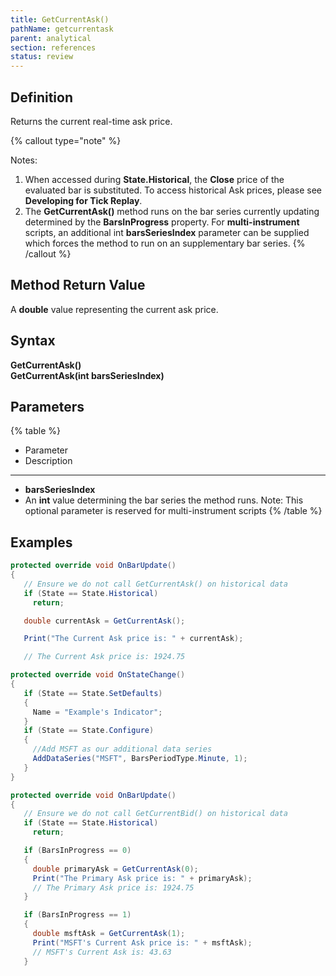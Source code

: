 ```yaml
---
title: GetCurrentAsk()
pathName: getcurrentask
parent: analytical
section: references
status: review
---
```


## Definition

Returns the current real-time ask price.

{% callout type="note" %}

Notes:

1. When accessed during **State.Historical**, the **Close** price of the evaluated bar is substituted. To access historical Ask prices, please see **Developing for Tick Replay**.
2. The **GetCurrentAsk()** method runs on the bar series currently updating determined by the **BarsInProgress** property. For **multi-instrument** scripts, an additional int **barsSeriesIndex** parameter can be supplied which forces the method to run on an supplementary bar series.
{% /callout %}

## Method Return Value

A **double** value representing the current ask price.

## Syntax  

**GetCurrentAsk()**  
**GetCurrentAsk(int barsSeriesIndex)**

## Parameters

{% table %}

* Parameter
* Description

---

* **barsSeriesIndex**
* An **int** value determining the bar series the method runs. Note: This optional parameter is reserved for multi-instrument scripts
{% /table %}

## Examples

```csharp
protected override void OnBarUpdate()
{
   // Ensure we do not call GetCurrentAsk() on historical data
   if (State == State.Historical)
     return;

   double currentAsk = GetCurrentAsk();

   Print("The Current Ask price is: " + currentAsk);

   // The Current Ask price is: 1924.75
```

```csharp
protected override void OnStateChange()
{
   if (State == State.SetDefaults)
   {
     Name = "Example's Indicator";
   }
   if (State == State.Configure)
   {
     //Add MSFT as our additional data series
     AddDataSeries("MSFT", BarsPeriodType.Minute, 1);
   }
}

protected override void OnBarUpdate()
{
   // Ensure we do not call GetCurrentBid() on historical data
   if (State == State.Historical)
     return;

   if (BarsInProgress == 0)
   {
     double primaryAsk = GetCurrentAsk(0);
     Print("The Primary Ask price is: " + primaryAsk);
     // The Primary Ask price is: 1924.75
   }

   if (BarsInProgress == 1)
   {
     double msftAsk = GetCurrentAsk(1);
     Print("MSFT's Current Ask price is: " + msftAsk);
     // MSFT's Current Ask is: 43.63
   }
```
